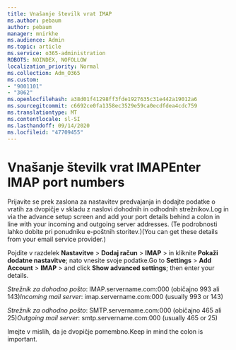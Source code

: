 ```yaml
---
title: Vnašanje številk vrat IMAP
ms.author: pebaum
author: pebaum
manager: mnirkhe
ms.audience: Admin
ms.topic: article
ms.service: o365-administration
ROBOTS: NOINDEX, NOFOLLOW
localization_priority: Normal
ms.collection: Adm_O365
ms.custom:
- "9001101"
- "3062"
ms.openlocfilehash: a38d01f41298ff3fde1927635c31e442a19012a6
ms.sourcegitcommit: c6692ce0fa1358ec3529e59ca0ecdfdea4cdc759
ms.translationtype: MT
ms.contentlocale: sl-SI
ms.lasthandoff: 09/14/2020
ms.locfileid: "47709455"
---
```

# <a name="enter-imap-port-numbers"></a><span data-ttu-id="f1d30-102">Vnašanje številk vrat IMAP</span><span class="sxs-lookup"><span data-stu-id="f1d30-102">Enter IMAP port numbers</span></span>

<span data-ttu-id="f1d30-103">Prijavite se prek zaslona za nastavitev predvajanja in dodajte podatke o vratih za dvopičje v skladu z naslovi dohodnih in odhodnih strežnikov.</span><span class="sxs-lookup"><span data-stu-id="f1d30-103">Log in via the advance setup screen and add your port details behind a colon in line with your incoming and outgoing server addresses.</span></span> <span data-ttu-id="f1d30-104">(Te podrobnosti lahko dobite pri ponudniku e-poštnih storitev.)</span><span class="sxs-lookup"><span data-stu-id="f1d30-104">(You can get these details from your email service provider.)</span></span> 

<span data-ttu-id="f1d30-105">Pojdite v razdelek **Nastavitve**  >  **Dodaj račun**  >  **IMAP** > in kliknite **Pokaži dodatne nastavitve**; nato vnesite svoje podatke.</span><span class="sxs-lookup"><span data-stu-id="f1d30-105">Go to **Settings** > **Add Account** > **IMAP** > and click **Show advanced settings**; then enter your details.</span></span> 

<span data-ttu-id="f1d30-106">*Strežnik za dohodno pošto*: IMAP.servername.com:000 (običajno 993 ali 143)</span><span class="sxs-lookup"><span data-stu-id="f1d30-106">*Incoming mail server*: imap.servername.com:000 (usually 993 or 143)</span></span> 

<span data-ttu-id="f1d30-107">*Strežnik za odhodno pošto*: SMTP.servername.com:000 (običajno 465 ali 25)</span><span class="sxs-lookup"><span data-stu-id="f1d30-107">*Outgoing mail server*: smtp.servername.com:000 (usually 465 or 25)</span></span> 

<span data-ttu-id="f1d30-108">Imejte v mislih, da je dvopičje pomembno.</span><span class="sxs-lookup"><span data-stu-id="f1d30-108">Keep in mind the colon is important.</span></span> 
